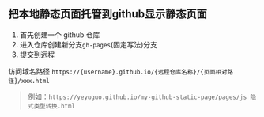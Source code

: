 ## 把本地静态页面托管到github显示静态页面

1. 首先创建一个 github 仓库
2. 进入仓库创建新分支`gh-pages`(固定写法)分支
3. 提交到远程


访问域名路径 `https://{username}.github.io/{远程仓库名称}/{页面相对路径}/xxx.html`

> 例如：`https://yeyuguo.github.io/my-github-static-page/pages/js 隐式类型转换.html`